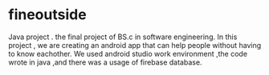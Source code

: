# fineoutside 
Java project . the final project of BS.c in software engineering. 
In this project , we are creating an android app that can help people without having to know eachother.
We used android studio work environment ,the code wrote in java ,and there was a usage of firebase database.    
